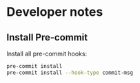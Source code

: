# Developer notes

## Install Pre-commit

Install all pre-commit hooks:

```bash
pre-commit install
pre-commit install --hook-type commit-msg
```
